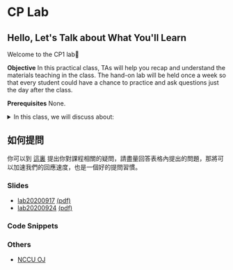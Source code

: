 # CP Lab

## Hello, Let's Talk about What You'll Learn
Welcome to the CP1 lab🎉

**Objective** In this practical class, TAs will help you recap and understand the materials teaching in the class. The hand-on lab will be held once a week so that every student could have a chance to practice and ask questions just the day after the class.

**Prerequisites** None.

<details>
  <summary>In this class, we will discuss about:</summary>

- Managing your server account
- Introduction to UNIX Command
- Introduction to Vim Usage
- Introduction to C Program
  - C Program Control
  - C Functions
  - C Arrays
  - C Pointers
  - C Characters and Strings
  - C Fromatted I/O
  - C Structures, Unions, Enumerations
  - C Bitwise Operator, Bit Fields
  - C Files
  - C Preprocessors
- Introduction to GDB
</details>


## 如何提問
你可以到 [這裏](https://github.com/josix/NCCUCSCPLab/issues/new?assignees=&labels=question&template=ask-question.md&title=%5BQuestion%5D) 提出你對課程相關的疑問，請盡量回答表格內提出的問題，那將可以加速我們的回應速度，也是一個好的提問習慣。

### Slides
- [lab20200917](lab20200917/index.html) [(pdf)](lab20200917/index.pdf)
- [lab20200924](lab20200924/index.html) [(pdf)](lab20200924/index.pdf)

### Code Snippets

### Others
- [NCCU OJ](https://oj.mozix.ebg.tw/)
